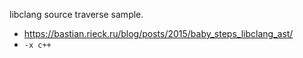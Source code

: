 libclang source traverse sample.

* https://bastian.rieck.ru/blog/posts/2015/baby_steps_libclang_ast/
* `-x c++`
